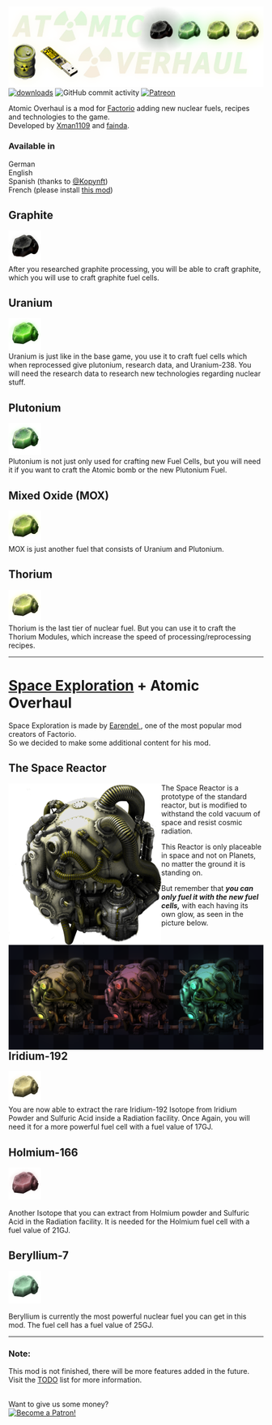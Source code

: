 [logo]: https://raw.githubusercontent.com/fainda/images/main/logo2.png

![logo][] <br>
<a href=https://mods.factorio.com/mod/Atomic_Overhaul/downloads>![downloads](https://img.shields.io/badge/dynamic/json?color=blue&style=plastic&label=Downloads&query=downloads_count&url=https%3A%2F%2Fmods.factorio.com%2Fapi%2Fmods%2FAtomic_Overhaul)</a> ![GitHub commit activity](https://img.shields.io/github/commit-activity/m/Xman1109/Atomic_Overhaul?color=g&style=plastic) <a href="https://www.patreon.com/bePatron?u=74323441">![Patreon](https://img.shields.io/badge/Become%20a-Patron-red?style=plastic)</a>

Atomic Overhaul is a mod for <a href=https://factorio.com>Factorio</a> adding new nuclear fuels, recipes and technologies to the game. <br>
Developed by <a href=https://github.com/Xman1109>Xman1109</a> and <a href=https://github.com/fainda>fainda</a>.

<h3>Available in</h3>
German <br>
English <br>
Spanish (thanks to <a href=https://github.com/Kopynft>@Kopynft</a>) <br>
French (please install <a href=https://mods.factorio.com/mod/PatchFR>this mod</a>) <br>

<h2>Graphite</h2>

[graphite]: https://raw.githubusercontent.com/fainda/images/main/Graphite.png

![graphite][] <br>
After you researched graphite processing, you will be able to craft graphite, which you will use to craft graphite fuel cells.

<h2>Uranium</h2>

[uranium]: https://raw.githubusercontent.com/fainda/images/main/uranium.png

![uranium][] <br>
Uranium is just like in the base game, you use it to craft fuel cells which when reprocessed give plutonium, research data, and Uranium-238. You will need the research data to research new technologies regarding nuclear stuff.

<h2>Plutonium</h2>

[plutonium]: https://raw.githubusercontent.com/fainda/images/main/plutonium.png

![plutonium][] <br>
Plutonium is not just only used for crafting new Fuel Cells, but you will need it if you want to craft the Atomic bomb or the new Plutonium Fuel.

<h2>Mixed Oxide (MOX)</h2>

[mox]: https://raw.githubusercontent.com/fainda/images/main/MOX.png

![MOX][] <br>
MOX is just another fuel that consists of Uranium and Plutonium.

<h2>Thorium</h2>

[thorium]: https://raw.githubusercontent.com/fainda/images/main/thorium.png

![thorium][] <br>
Thorium is the last tier of nuclear fuel. But you can use it to craft the Thorium Modules, which increase the speed of processing/reprocessing recipes.

---

<h1><a href="https://mods.factorio.com/mod/space-exploration">Space Exploration</a> + Atomic Overhaul</h1>
Space Exploration is made by <a href="https://www.patreon.com/bePatron?u=9790523">Earendel </a>, one of the most popular mod creators of Factorio. <br>
So we decided to make some additional content for his mod.

<h2>The Space Reactor</h2>

<img align="left" src="https://raw.githubusercontent.com/fainda/images/main/hr-reactor.png">

The Space Reactor is a prototype of the standard reactor, but is modified to withstand the cold vacuum of space and resist cosmic radiation.

This Reactor is only placeable in space and not on Planets, no matter the ground it is standing on.

But remember that **_you can only fuel it with the new fuel cells,_** with each having its own glow, as seen in the picture below.

 <img align="right" hight=222 width=509 src="https://raw.githubusercontent.com/fainda/images/main/reactor-glow.png">
 
<br><br><br><br><br><br><br><br>
___
<h2>Iridium-192</h2>

[iridium]: https://raw.githubusercontent.com/fainda/images/main/iridium-192.png

![iridium][] <br>
You are now able to extract the rare Iridium-192 Isotope from Iridium Powder and Sulfuric Acid inside a Radiation facility.
Once Again, you will need it for a more powerful fuel cell with a fuel value of 17GJ.

<h2>Holmium-166</h2>

[holmium]: https://raw.githubusercontent.com/fainda/images/main/holmium-166.png

![holmium][]<br>

Another Isotope that you can extract from Holmium powder and Sulfuric Acid in the Radiation facility. It is needed for the Holmium fuel cell with a fuel value of 21GJ.

<h2>Beryllium-7</h2>

[beryllium]: https://raw.githubusercontent.com/fainda/images/main/beryllium-7.png

![beryllium][]

Beryllium is currently the most powerful nuclear fuel you can get in this mod. The fuel cell has a fuel value of 25GJ.

---

<h3>Note:</h3>
This mod is not finished, there will be more features added in the future. Visit the <a href=https://github.com/users/Xman1109/projects/1>TODO</a> list for more information. <br>

<br> Want to give us some money? <br>
<a href="https://www.patreon.com/bePatron?u=74323441" ><img src="https://c5.patreon.com/external/logo/become_a_patron_button.png" alt="Become a Patron!" /></a>

